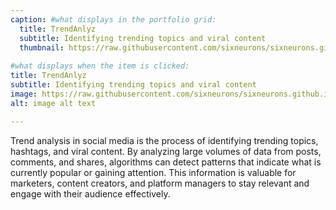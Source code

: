 ```yaml
---
caption: #what displays in the portfolio grid:
  title: TrendAnlyz
  subtitle: Identifying trending topics and viral content
  thumbnail: https://raw.githubusercontent.com/sixneurons/sixneurons.github.io/master/assets/img/portfolio/st%20(1).jpg
  
#what displays when the item is clicked:
title: TrendAnlyz
subtitle: Identifying trending topics and viral content
image: https://raw.githubusercontent.com/sixneurons/sixneurons.github.io/master/assets/img/portfolio/st%20(1).jpg
alt: image alt text

---
```


Trend analysis in social media is the process of identifying trending topics, hashtags, and viral content. By analyzing large volumes of data from posts, comments, and shares, algorithms can detect patterns that indicate what is currently popular or gaining attention. This information is valuable for marketers, content creators, and platform managers to stay relevant and engage with their audience effectively.
